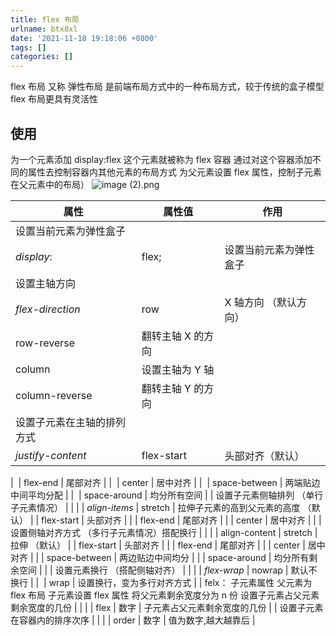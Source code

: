 ```yaml
---
title: flex 布局
urlname: btx8xl
date: '2021-11-18 19:18:06 +0800'
tags: []
categories: []
---
```


flex 布局 又称 弹性布局 是前端布局方式中的一种布局方式，较于传统的盒子模型 flex 布局更具有灵活性

## 使用

为一个元素添加 display:flex 这个元素就被称为 flex 容器 通过对这个容器添加不同的属性去控制容器内其他元素的布局方式
为父元素设置 flex 属性，控制子元素在父元素中的布局）
![image (2).png](https://cdn.nlark.com/yuque/0/2021/png/12838787/1637234331848-57fffbca-ac6c-4fd2-a781-6fd685adad97.png#clientId=u7a3a9b31-96e3-4&from=ui&id=ueeac30a2&margin=%5Bobject%20Object%5D&name=image%20%282%29.png&originHeight=363&originWidth=1020&originalType=binary∶=1&size=26338&status=done&style=none&taskId=u3a006775-f5e2-4693-bc63-ce219b987f8)

| 属性                       | 属性值            | 作用                   |
| -------------------------- | ----------------- | ---------------------- |
| 设置当前元素为弹性盒子     |                   |                        |
| _display_:                 | flex;             | 设置当前元素为弹性盒子 |
| 设置主轴方向               |                   |                        |
| _flex-direction_           | row               | X 轴方向 （默认方向）  |
| row-reverse                | 翻转主轴 X 的方向 |                        |
| column                     | 设置主轴为 Y 轴   |                        |
| column-reverse             | 翻转主轴 Y 的方向 |                        |
| 设置子元素在主轴的排列方式 |                   |                        |
| _justify-content_          | flex-start        | 头部对齐（默认）       |

| ​
| flex-end | 尾部对齐 |
| ​
| center | 居中对齐 |
| ​
| space-between | 两端贴边中间平均分配 |
| ​
| space-around | 均分所有空间 |
| 设置子元素侧轴排列 （单行子元素情况） | | |
| _align-items_ | stretch | 拉伸子元素的高到父元素的高度
（默认） |
| flex-start | 头部对齐 | |
| flex-end | 尾部对齐 | |
| center | 居中对齐 | |
| 设置侧轴对齐方式 （多行子元素情况）搭配换行 | | |
| align-content | stretch | 拉伸 （默认） |
| flex-start | 头部对齐 | |
| flex-end | 尾部对齐 | |
| center | 居中对齐 | |
| space-between | 两边贴边中间均分 | |
| space-around | 均分所有剩余空间 | |
| 设置元素换行 （搭配侧轴对齐） | | |
| _flex-wrap_ | nowrap | 默认不换行 |
| ​
| wrap | 设置换行，变为多行对齐方式 |
| felx： 子元素属性 父元素为 flex 布局
子元素设置 flex 属性 将父元素剩余宽度分为 n 份
设置子元素占父元素剩余宽度的几份 | | |
| flex | 数字 | 子元素占父元素剩余宽度的几份 |
| 设置子元素在容器内的排序次序 | | |
| order | 数字 | 值为数字,越大越靠后 |

